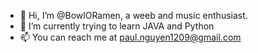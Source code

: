 - 👋 Hi, I’m @BowlORamen, a weeb and music enthusiast.
- 🌱 I’m currently trying to learn JAVA and Python
- 📫 You can reach me at paul.nguyen1209@gmail.com

<!---
BowlORamen/BowlORamen is a ✨ special ✨ repository because its `README.md` (this file) appears on your GitHub profile.
You can click the Preview link to take a look at your changes.
--->
